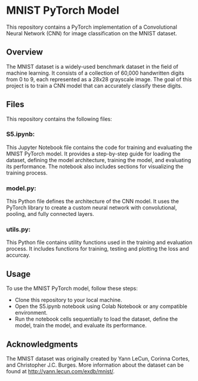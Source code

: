 # MNIST PyTorch Model
This repository contains a PyTorch implementation of a Convolutional Neural Network (CNN) for image classification on the MNIST dataset.

## Overview
The MNIST dataset is a widely-used benchmark dataset in the field of machine learning. It consists of a collection of 60,000 handwritten digits from 0 to 9, each represented as a 28x28 grayscale image. The goal of this project is to train a CNN model that can accurately classify these digits.

## Files
This repository contains the following files:

### S5.ipynb: 
This Jupyter Notebook file contains the code for training and evaluating the MNIST PyTorch model. It provides a step-by-step guide for loading the dataset, defining the model architecture, training the model, and evaluating its performance. The notebook also includes sections for visualizing the training process.

### model.py: 
This Python file defines the architecture of the CNN model. It uses the PyTorch library to create a custom neural network with convolutional, pooling, and fully connected layers.

### utils.py: 
This Python file contains utility functions used in the training and evaluation process. It includes functions for training, testing and plotting the loss and accurcay.

## Usage
To use the MNIST PyTorch model, follow these steps:

* Clone this repository to your local machine.
* Open the S5.ipynb notebook using Colab Notebook or any compatible environment.
* Run the notebook cells sequentially to load the dataset, define the model, train the model, and evaluate its performance.

## Acknowledgments
The MNIST dataset was originally created by Yann LeCun, Corinna Cortes, and Christopher J.C. Burges. More information about the dataset can be found at http://yann.lecun.com/exdb/mnist/.
